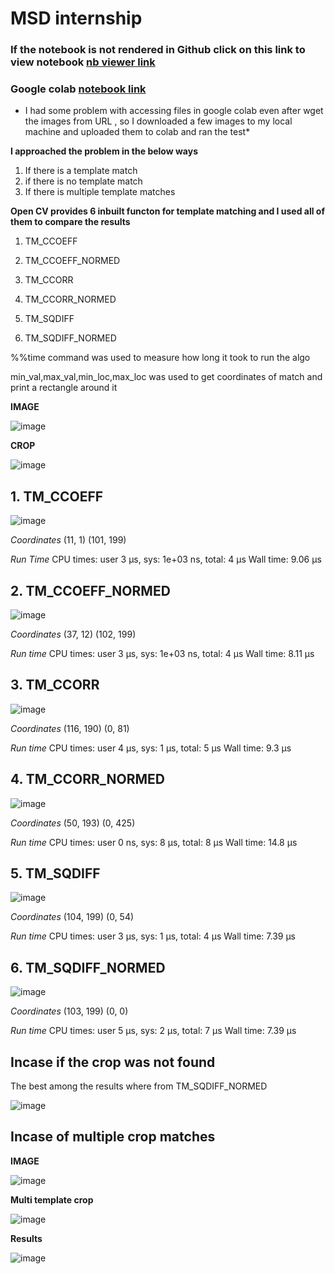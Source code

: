 # MSD internship
 ### If the notebook is not rendered in Github click on this link to view notebook [nb viewer link](https://nbviewer.jupyter.org/github/zszazi/MSD/blob/master/MSD_intern_final.ipynb)
 
 ### Google colab [notebook link](https://colab.research.google.com/github/zszazi/MSD/blob/master/MSD_intern_final.ipynb)
 
* I had some problem with accessing files in google colab even after wget the images from URL , so I downloaded a few images to my local machine and uploaded them to colab and ran the test*

**I approached the problem in the below ways**
1. If there is a template match
2. if there is no template match
3. If there is multiple template matches


**Open CV provides 6 inbuilt functon for template matching and I used all of them to compare the results**
1. TM_CCOEFF

2. TM_CCOEFF_NORMED

3. TM_CCORR

4. TM_CCORR_NORMED

5. TM_SQDIFF

6. TM_SQDIFF_NORMED
 
%%time command was used to measure how long it took to run the algo

min_val,max_val,min_loc,max_loc was used to get coordinates of match and print a rectangle around it

**IMAGE**

![image](https://user-images.githubusercontent.com/41579863/57481850-b657b780-72c0-11e9-91eb-815dbc44a5eb.png)


**CROP**

![image](https://user-images.githubusercontent.com/41579863/57481899-d5564980-72c0-11e9-9217-38f0bb2d528e.png)

## 1. TM_CCOEFF
![image](https://user-images.githubusercontent.com/41579863/57481986-12bad700-72c1-11e9-88b1-88bacab58754.png)

*Coordinates* (11, 1) (101, 199)

*Run Time* CPU times: user 3 µs, sys: 1e+03 ns, total: 4 µs
Wall time: 9.06 µs

## 2. TM_CCOEFF_NORMED
![image](https://user-images.githubusercontent.com/41579863/57482101-6a594280-72c1-11e9-8e4e-cb835823aeb7.png)

*Coordinates* (37, 12) (102, 199)

*Run time* CPU times: user 3 µs, sys: 1e+03 ns, total: 4 µs
 Wall time: 8.11 µs
 
 
 ## 3. TM_CCORR
 ![image](https://user-images.githubusercontent.com/41579863/57482207-a9879380-72c1-11e9-985c-4f12d5be8c83.png)
 
*Coordinates* (116, 190) (0, 81)

*Run time* CPU times: user 4 µs, sys: 1 µs, total: 5 µs
Wall time: 9.3 µs

## 4. TM_CCORR_NORMED
![image](https://user-images.githubusercontent.com/41579863/57482295-ed7a9880-72c1-11e9-981b-a446aa0f3072.png)
 
*Coordinates* (50, 193) (0, 425)

*Run time* CPU times: user 0 ns, sys: 8 µs, total: 8 µs
Wall time: 14.8 µs

## 5. TM_SQDIFF
![image](https://user-images.githubusercontent.com/41579863/57482407-2b77bc80-72c2-11e9-9751-05a47910ab58.png)

*Coordinates* (104, 199) (0, 54)

*Run time* CPU times: user 3 µs, sys: 1 µs, total: 4 µs
Wall time: 7.39 µs

## 6. TM_SQDIFF_NORMED

![image](https://user-images.githubusercontent.com/41579863/57482484-5e21b500-72c2-11e9-8990-2dcb874eb293.png)

*Coordinates* (103, 199) (0, 0)

*Run time* CPU times: user 5 µs, sys: 2 µs, total: 7 µs
Wall time: 7.39 µs

## Incase if the crop was not found

The best among the results where from TM_SQDIFF_NORMED

![image](https://user-images.githubusercontent.com/41579863/57482604-ae991280-72c2-11e9-8c7f-667c6e0c7b7f.png)

## Incase of multiple crop matches 
**IMAGE**

![image](https://user-images.githubusercontent.com/41579863/57482671-e30cce80-72c2-11e9-957c-d9f119cb0c6d.png)

**Multi template crop**

![image](https://user-images.githubusercontent.com/41579863/57482703-f28c1780-72c2-11e9-8ed2-fafa3f30419c.png)

**Results**

![image](https://user-images.githubusercontent.com/41579863/57482752-10597c80-72c3-11e9-86a9-d91dbe3f0a7c.png)





